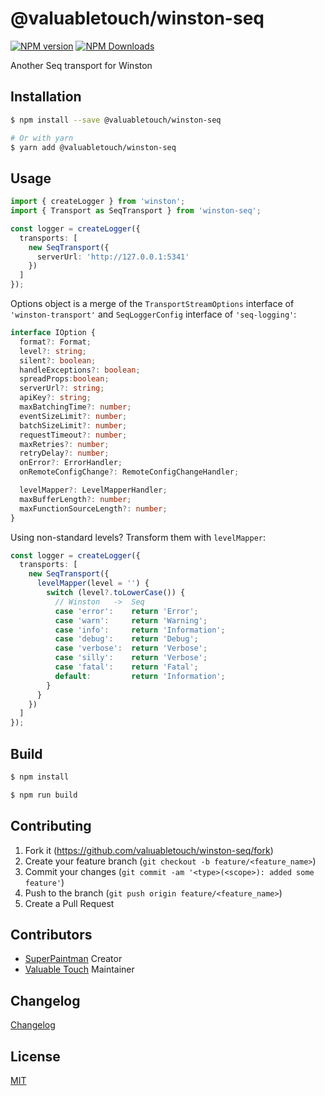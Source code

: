 # @valuabletouch/winston-seq

[![NPM version][npm-v-image]][npm-url]
[![NPM Downloads][npm-dl-image]][npm-url]

Another Seq transport for Winston

## Installation

```sh
$ npm install --save @valuabletouch/winston-seq

# Or with yarn
$ yarn add @valuabletouch/winston-seq
```

## Usage

```ts
import { createLogger } from 'winston';
import { Transport as SeqTransport } from 'winston-seq';

const logger = createLogger({
  transports: [
    new SeqTransport({
      serverUrl: 'http://127.0.0.1:5341'
    })
  ]
});
```

Options object is a merge of the `TransportStreamOptions` interface of `'winston-transport'` and `SeqLoggerConfig` interface of `'seq-logging'`:

```ts
interface IOption {
  format?: Format;
  level?: string;
  silent?: boolean;
  handleExceptions?: boolean;
  spreadProps:boolean;
  serverUrl?: string;
  apiKey?: string;
  maxBatchingTime?: number;
  eventSizeLimit?: number;
  batchSizeLimit?: number;
  requestTimeout?: number;
  maxRetries?: number;
  retryDelay?: number;
  onError?: ErrorHandler;
  onRemoteConfigChange?: RemoteConfigChangeHandler;

  levelMapper?: LevelMapperHandler;
  maxBufferLength?: number;
  maxFunctionSourceLength?: number;
}
```

Using non-standard levels? Transform them with `levelMapper`:

```ts
const logger = createLogger({
  transports: [
    new SeqTransport({
      levelMapper(level = '') {
        switch (level?.toLowerCase()) {
          // Winston   ->  Seq
          case 'error':    return 'Error';
          case 'warn':     return 'Warning';
          case 'info':     return 'Information';
          case 'debug':    return 'Debug';
          case 'verbose':  return 'Verbose';
          case 'silly':    return 'Verbose';
          case 'fatal':    return 'Fatal';
          default:         return 'Information';
        }
      }
    })
  ]
});
```

## Build

```sh
$ npm install

$ npm run build
```

## Contributing

1. Fork it (<https://github.com/valıuabletouch/winston-seq/fork>)
2. Create your feature branch (`git checkout -b feature/<feature_name>`)
3. Commit your changes (`git commit -am '<type>(<scope>): added some feature'`)
4. Push to the branch (`git push origin feature/<feature_name>`)
5. Create a Pull Request

## Contributors

- [SuperPaintman](https://github.com/SuperPaintman) Creator
- [Valuable Touch](https://github.com/valuabletouch) Maintainer

## Changelog
[Changelog][changelog-url]

## License

[MIT][license-url]


[license-url]: LICENSE
[changelog-url]: CHANGELOG.md
[npm-url]: https://www.npmjs.com/package/@valuabletouch/winston-seq
[npm-v-image]: https://img.shields.io/npm/v/@valuabletouch/winston-seq.svg
[npm-dl-image]: https://img.shields.io/npm/dm/@valuabletouch/winston-seq.svg
